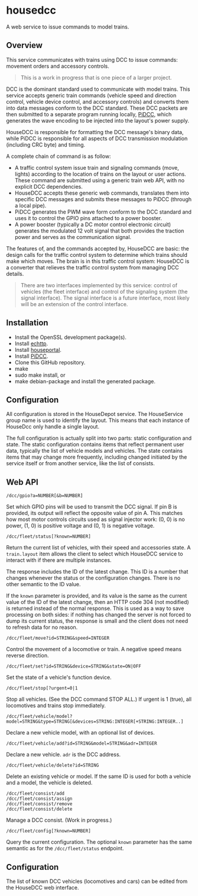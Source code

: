 # housedcc

A web service to issue commands to model trains.

## Overview

This service communicates with trains using DCC to issue commands: movement orders and accessory controls.

> This is a work in progress that is one piece of a larger project.

DCC is the dominant standard used to communicate with model trains. This service accepts generic train commands (vehicle speed and direction control, vehicle device control, and accessory controls) and converts them into data messages conform to the DCC standard. These DCC packets are then submitted to a separate program running locally, [PiDCC](https://github.com/pascal-fb-martin/pidcc), which generates the wave encoding to be injected into the layout's power supply.

HouseDCC is responsible for formatting the DCC message's binary data, while PiDCC is responsible for all aspects of DCC transmission modulation (including CRC byte) and timing.

A complete chain of command is as follow:

- A traffic control system issue train and signaling commands (move, lights) according to the location of trains on the layout or user actions. These command are submitted using a generic train web API, with no explicit DCC dependencies.
- HouseDCC accepts these generic web commands, translates them into specific DCC messages and submits these messages to PiDCC (through a local pipe).
- PiDCC generates the PWM wave form conform to the DCC standard and uses it to control the GPIO pins attached to a power booster.
- A power booster (typically a DC motor control electronic circuit) generates the modulated 12 volt signal that both provides the traction power and serves as the communication signal.

The features of, and the commands accepted by, HouseDCC are basic: the design calls for the traffic control system to determine which trains should make which moves. The brain is in this traffic control system: HouseDCC is a converter that relieves the traffic control system from managing DCC details.

> There are two interfaces implemented by this service: control of vehicles (the fleet interface) and control of the signaling system (the signal interface). The signal interface is a future interface, most likely will be an extension of the control interface.

## Installation

* Install the OpenSSL development package(s).
* Install [echttp](https://github.com/pascal-fb-martin/echttp).
* Install [houseportal](https://github.com/pascal-fb-martin/houseportal).
* Install [PiDCC](https://github.com/pascal-fb-martin/pidcc).
* Clone this GitHub repository.
* make
* sudo make install, or
* make debian-package and install the generated package.

## Configuration

All configuration is stored in the HouseDepot service. The HouseService group name is used to identify the layout. This means that each instance of HouseDcc only handle a single layout.

The full configuration is actually split into two parts: static configuration and state. The static configuration contains items that reflect permanent user data, typically the list of vehicle models and vehicles. The state contains items that may change more frequently, including changed initiated by the service itself or from another service, like the list of consists.

## Web API

```
/dcc/gpio?a=NUMBER[&b=NUMBER]
```

Set which GPIO pins will be used to transmit the DCC signal. If pin B is provided, its output will reflect the opposite value of pin A. This matches how most motor controls circuits used as signal injector work: (0, 0) is no power, (1, 0) is positive voltage and (0, 1) is negative voltage.

```
/dcc/fleet/status[?known=NUMBER]
```

Return the current list of vehicles, with their speed and accessories state. A `train.layout` item allows the client to select which HouseDCC service to interact with if there are multiple instances.

The response includes the ID of the latest change. This ID is a number that changes whenever the status or the configuration changes. There is no other semantic to the ID value.

If the `known` parameter is provided, and its value is the same as the current value of the ID of the latest change, then an HTTP code 304 (not modified) is returned instead of the normal response. This is used as a way to save processing on both sides: if nothing has changed the server is not forced to dump its current status, the response is small and the client does not need to refresh data for no reason.

```
/dcc/fleet/move?id=STRING&speed=INTEGER
```

Control the movement of a locomotive or train. A negative speed means reverse direction.

```
/dcc/fleet/set?id=STRING&device=STRING&state=ON|OFF
```

Set the state of a vehicle's function device.

```
/dcc/fleet/stop[?urgent=0|1
```

Stop all vehicles. (See the DCC command STOP ALL.) If urgent is 1 (true), all locomotives and trains stop immediately.

```
/dcc/fleet/vehicle/model?model=STRING&type=STRING[&devices=STRING:INTEGER[+STRING:INTEGER..]
```

Declare a new vehicle model, with an optional list of devices.

```
/dcc/fleet/vehicle/add?id=STRING&model=STRING&adr=INTEGER
```

Declare a new vehicle. `adr` is the DCC address.

```
/dcc/fleet/vehicle/delete?id=STRING
```

Delete an existing vehicle or model. If the same ID is used for both a vehicle and a model, the vehicle is deleted.

```
/dcc/fleet/consist/add
/dcc/fleet/consist/assign
/dcc/fleet/consist/remove
/dcc/fleet/consist/delete
```

Manage a DCC consist. (Work in progress.)

```
/dcc/fleet/config[?known=NUMBER]
```

Query the current configuration. The optional `known` parameter has the same semantic as for the `/dcc/fleet/status` endpoint.

## Configuration

The list of known DCC vehicles (locomotives and cars) can be edited from the HouseDCC web interface.

